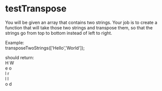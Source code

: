 # testTranspose
You will be given an array that contains two strings. Your job is to create a function that will take those two strings and transpose them, so that the strings go from top to bottom instead of left to right.


Example: <br>
transposeTwoStrings(['Hello','World']);

should return:<br>
H W  <br>
e o  <br>
l r  <br>
l l  <br>
o d
